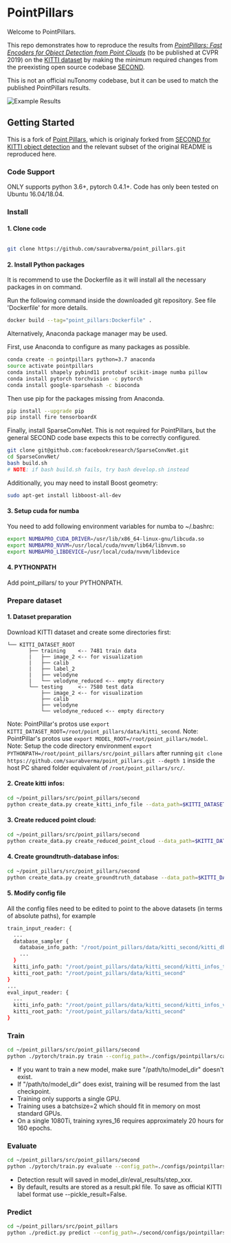 # PointPillars

Welcome to PointPillars.

This repo demonstrates how to reproduce the results from
[_PointPillars: Fast Encoders for Object Detection from Point Clouds_](https://arxiv.org/abs/1812.05784) (to be published at CVPR 2019) on the
[KITTI dataset](http://www.cvlibs.net/datasets/kitti/) by making the minimum required changes from the preexisting
open source codebase [SECOND](https://github.com/traveller59/second.pytorch). 

This is not an official nuTonomy codebase, but it can be used to match the published PointPillars results.

![Example Results](https://raw.githubusercontent.com/nutonomy/second.pytorch/master/images/pointpillars_kitti_results.png)


## Getting Started

This is a fork of [Point Pillars](https://github.com/nutonomy/second.pytorch), which is originaly forked from [SECOND for KITTI object detection](https://github.com/traveller59/second.pytorch) and the relevant
subset of the original README is reproduced here.

### Code Support

ONLY supports python 3.6+, pytorch 0.4.1+. Code has only been tested on Ubuntu 16.04/18.04.

### Install

#### 1. Clone code

```bash

git clone https://github.com/saurabverma/point_pillars.git
```

#### 2. Install Python packages

It is recommend to use the Dockerfile as it will install all the necessary packages in on command.

Run the following command inside the downloaded git repository.
See file 'Dockerfile' for more details.
```bash
docker build --tag="point_pillars:Dockerfile" .
```

Alternatively, Anaconda package manager may be used.

First, use Anaconda to configure as many packages as possible.
```bash
conda create -n pointpillars python=3.7 anaconda
source activate pointpillars
conda install shapely pybind11 protobuf scikit-image numba pillow
conda install pytorch torchvision -c pytorch
conda install google-sparsehash -c bioconda
```

Then use pip for the packages missing from Anaconda.
```bash
pip install --upgrade pip
pip install fire tensorboardX
```

Finally, install SparseConvNet. This is not required for PointPillars, but the general SECOND code base expects this
to be correctly configured. 
```bash
git clone git@github.com:facebookresearch/SparseConvNet.git
cd SparseConvNet/
bash build.sh
# NOTE: if bash build.sh fails, try bash develop.sh instead
```

Additionally, you may need to install Boost geometry:

```bash
sudo apt-get install libboost-all-dev
```


#### 3. Setup cuda for numba

You need to add following environment variables for numba to ~/.bashrc:

```bash
export NUMBAPRO_CUDA_DRIVER=/usr/lib/x86_64-linux-gnu/libcuda.so
export NUMBAPRO_NVVM=/usr/local/cuda/nvvm/lib64/libnvvm.so
export NUMBAPRO_LIBDEVICE=/usr/local/cuda/nvvm/libdevice
```

#### 4. PYTHONPATH

Add point_pillars/ to your PYTHONPATH.

### Prepare dataset

#### 1. Dataset preparation

Download KITTI dataset and create some directories first:

```plain
└── KITTI_DATASET_ROOT
       ├── training    <-- 7481 train data
       |   ├── image_2 <-- for visualization
       |   ├── calib
       |   ├── label_2
       |   ├── velodyne
       |   └── velodyne_reduced <-- empty directory
       └── testing     <-- 7580 test data
           ├── image_2 <-- for visualization
           ├── calib
           ├── velodyne
           └── velodyne_reduced <-- empty directory
```

Note: PointPillar's protos use ```export KITTI_DATASET_ROOT=/root/point_pillars/data/kitti_second```.
Note: PointPillar's protos use ```export MODEL_ROOT=/root/point_pillars/model```.
Note: Setup the code directory environment ```export PYTHONPATH=/root/point_pillars/src/point_pillars``` after running ```git clone https://github.com/saurabverma/point_pillars.git --depth 1``` inside the host PC shared folder equivalent of ```/root/point_pillars/src/```.

#### 2. Create kitti infos:

```bash
cd ~/point_pillars/src/point_pillars/second
python create_data.py create_kitti_info_file --data_path=$KITTI_DATASET_ROOT
```

#### 3. Create reduced point cloud:

```bash
cd ~/point_pillars/src/point_pillars/second
python create_data.py create_reduced_point_cloud --data_path=$KITTI_DATASET_ROOT
```

#### 4. Create groundtruth-database infos:

```bash
cd ~/point_pillars/src/point_pillars/second
python create_data.py create_groundtruth_database --data_path=$KITTI_DATASET_ROOT
```

#### 5. Modify config file

All the config files need to be edited to point to the above datasets (in terms of absolute paths), for example

```bash
train_input_reader: {
  ...
  database_sampler {
    database_info_path: "/root/point_pillars/data/kitti_second/kitti_dbinfos_train.pkl"
    ...
  }
  kitti_info_path: "/root/point_pillars/data/kitti_second/kitti_infos_train.pkl"
  kitti_root_path: "/root/point_pillars/data/kitti_second"
}
...
eval_input_reader: {
  ...
  kitti_info_path: "/root/point_pillars/data/kitti_second/kitti_infos_val.pkl"
  kitti_root_path: "/root/point_pillars/data/kitti_second"
}
```


### Train

```bash
cd ~/point_pillars/src/point_pillars/second
python ./pytorch/train.py train --config_path=./configs/pointpillars/car/xyres_16.proto --model_dir=$MODEL_ROOT
```

* If you want to train a new model, make sure "/path/to/model_dir" doesn't exist.
* If "/path/to/model_dir" does exist, training will be resumed from the last checkpoint.
* Training only supports a single GPU. 
* Training uses a batchsize=2 which should fit in memory on most standard GPUs.
* On a single 1080Ti, training xyres_16 requires approximately 20 hours for 160 epochs.


### Evaluate


```bash
cd ~/point_pillars/src/point_pillars/second
python ./pytorch/train.py evaluate --config_path=./configs/pointpillars/car/xyres_16.proto --model_dir=$MODEL_ROOT
```

* Detection result will saved in model_dir/eval_results/step_xxx.
* By default, results are stored as a result.pkl file. To save as official KITTI label format use --pickle_result=False.



### Predict


```bash
cd ~/point_pillars/src/point_pillars
python ./predict.py predict --config_path=./second/configs/pointpillars/car/xyres_16.proto --model_dir=$MODEL_ROOT --bb_save_dir=temp/
```
